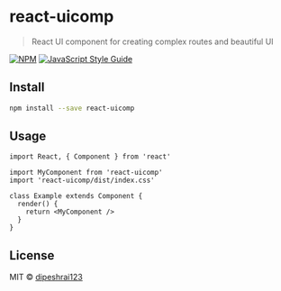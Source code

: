 # react-uicomp

> React UI component for creating complex routes and beautiful UI

[![NPM](https://img.shields.io/npm/v/react-uicomp.svg)](https://www.npmjs.com/package/react-uicomp) [![JavaScript Style Guide](https://img.shields.io/badge/code_style-standard-brightgreen.svg)](https://standardjs.com)

## Install

```bash
npm install --save react-uicomp
```

## Usage

```tsx
import React, { Component } from 'react'

import MyComponent from 'react-uicomp'
import 'react-uicomp/dist/index.css'

class Example extends Component {
  render() {
    return <MyComponent />
  }
}
```

## License

MIT © [dipeshrai123](https://github.com/dipeshrai123)
